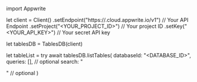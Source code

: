 import Appwrite

let client = Client()
    .setEndpoint("https://<REGION>.cloud.appwrite.io/v1") // Your API Endpoint
    .setProject("<YOUR_PROJECT_ID>") // Your project ID
    .setKey("<YOUR_API_KEY>") // Your secret API key

let tablesDB = TablesDB(client)

let tableList = try await tablesDB.listTables(
    databaseId: "<DATABASE_ID>",
    queries: [], // optional
    search: "<SEARCH>" // optional
)

